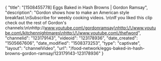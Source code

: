 {
    "title": "[1508455778] Eggs Baked in Hash Browns | Gordon Ramsay",
    "description": "Gordon shows how to make an American style breakfast.\nSubscribe for weekly cooking videos. \n\nIf you liked this clip check out the rest of Gordon's channels:\n\nhttp:\/\/www.youtube.com\/gordonramsay\nhttp:\/\/www.youtube.com\/kitchennightmares\nhttp:\/\/www.youtube.com\/thefword",
    "channelid": "123179143",
    "videoid": "123178936",
    "date_created": "1505667606",
    "date_modified": "1508373253",
    "type": "captivate",
    "layout": "channelVideo",
    "url": "\/food-network\/eggs-baked-in-hash-browns-gordon-ramsay\/123179143-123178936"
}